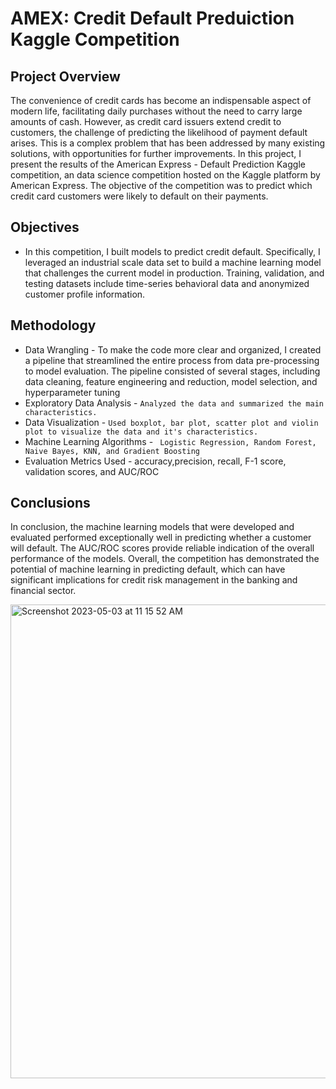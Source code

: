 # AMEX: Credit Default Preduiction Kaggle Competition

## Project Overview
The convenience of credit cards has become an indispensable aspect of modern life, facilitating daily purchases without the need to carry large amounts of cash. However, as credit card issuers extend credit to customers, the challenge of predicting the likelihood of payment default arises. This is a complex problem that has been addressed by many existing solutions, with opportunities for further improvements.
In this project, I present the results of the American Express - Default Prediction Kaggle competition, an data science competition hosted on the Kaggle platform by American Express. The objective of the competition was to predict which credit card customers were likely to default on their payments.
## Objectives
* In this competition, I built models to predict credit default. Specifically, I leveraged an industrial scale data set to build a machine learning model that challenges the current model in production. Training, validation, and testing datasets include time-series behavioral data and anonymized customer profile information.
## Methodology
- Data Wrangling - To make the code more clear and organized, I created a pipeline that streamlined the entire process from data pre-processing to model evaluation. The pipeline consisted of several stages, including data cleaning, feature engineering and reduction, model selection, and hyperparameter tuning
- Exploratory Data Analysis - `Analyzed the data and summarized the main characteristics.`
- Data Visualization - `Used boxplot, bar plot, scatter plot and violin plot to visualize the data and it's characteristics.`
- Machine Learning Algorithms - ` Logistic Regression, Random Forest, Naive Bayes, KNN, and Gradient Boosting`
- Evaluation Metrics Used -  accuracy,precision, recall, F-1 score, validation scores, and AUC/ROC
## Conclusions
In conclusion, the machine learning models that were developed and evaluated performed exceptionally well in predicting whether a customer will default. The AUC/ROC scores provide reliable indication of the overall performance of the models. Overall, the competition has demonstrated the potential of machine learning in predicting default, which can have significant implications for credit risk management in the banking and financial sector.

<img width="758" alt="Screenshot 2023-05-03 at 11 15 52 AM" src="https://user-images.githubusercontent.com/56899588/235960935-6c3db8c9-c8dd-4682-a7f6-3be3fc3a6ac1.png">

